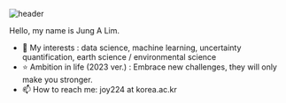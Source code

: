 ![header](https://capsule-render.vercel.app/api?color=_custom_gradient&height=300&section=header&text=Jung%20A%20Lim&fontSize=90&color=0:EEFF00,100:a82da8)


Hello, my name is Jung A Lim.
- 💙 My interests : data science, machine learning, uncertainty quantification, earth science / environmental science
- ⭐ Ambition in life (2023 ver.) : Embrace new challenges, they will only make you stronger.
- 📫 How to reach me: joy224 at korea.ac.kr
